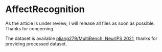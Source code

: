 # AffectRecognition

As the article is under review, I will release all files as soon as possible. Thanks for concerning.

The dataset is available [pliang279/MultiBench: NeurIPS 2021](https://github.com/pliang279/MultiBench), thanks for providing processed dataset.
